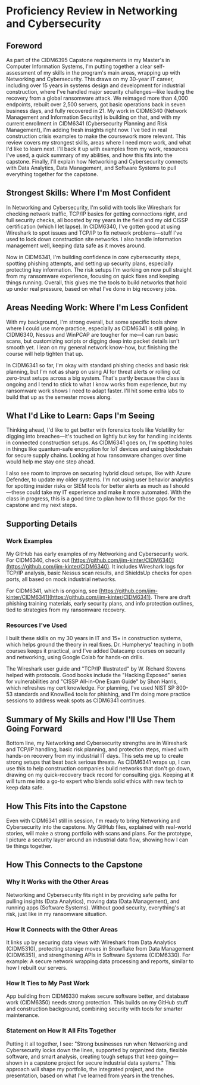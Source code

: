 # Proficiency Review in Networking and Cybersecurity

## Foreword

As part of the CIDM6395 Capstone requirements in my Master's in Computer Information Systems, I'm putting together a clear self-assessment of my skills in the program's main areas, wrapping up with Networking and Cybersecurity. This draws on my 30-year IT career, including over 15 years in systems design and development for industrial construction, where I've handled major security challenges—like leading the recovery from a global ransomware attack. We reimaged more than 4,000 endpoints, rebuilt over 2,500 servers, got basic operations back in seven business days, and fully recovered in 21. My work in CIDM6340 (Network Management and Information Security) is building on that, and with my current enrollment in CIDM6341 (Cybersecurity Planning and Risk Management), I'm adding fresh insights right now. I've tied in real construction crisis examples to make the coursework more relevant. This review covers my strongest skills, areas where I need more work, and what I'd like to learn next. I'll back it up with examples from my work, resources I've used, a quick summary of my abilities, and how this fits into the capstone. Finally, I'll explain how Networking and Cybersecurity connects with Data Analytics, Data Management, and Software Systems to pull everything together for the capstone.

## Strongest Skills: Where I'm Most Confident

In Networking and Cybersecurity, I'm solid with tools like Wireshark for checking network traffic, TCP/IP basics for getting connections right, and full security checks, all boosted by my years in the field and my old CISSP certification (which I let lapse). In CIDM6340, I've gotten good at using Wireshark to spot issues and TCP/IP to fix network problems—stuff I've used to lock down construction site networks. I also handle information management well, keeping data safe as it moves around.

Now in CIDM6341, I'm building confidence in core cybersecurity steps, spotting phishing attempts, and setting up security plans, especially protecting key information. The risk setups I'm working on now pull straight from my ransomware experience, focusing on quick fixes and keeping things running. Overall, this gives me the tools to build networks that hold up under real pressure, based on what I've done in big recovery jobs.

## Areas Needing Work: Where I'm Less Confident

With my background, I'm strong overall, but some specific tools show where I could use more practice, especially as CIDM6341 is still going. In CIDM6340, Nessus and WinPCAP are tougher for me—I can run basic scans, but customizing scripts or digging deep into packet details isn't smooth yet. I lean on my general network know-how, but finishing the course will help tighten that up.

In CIDM6341 so far, I'm okay with standard phishing checks and basic risk planning, but I'm not as sharp on using AI for threat alerts or rolling out zero-trust setups across a big system. That's partly because the class is ongoing and I tend to stick to what I know works from experience, but my ransomware work shows I need to adapt faster. I'll hit some extra labs to build that up as the semester moves along.

## What I'd Like to Learn: Gaps I'm Seeing

Thinking ahead, I'd like to get better with forensics tools like Volatility for digging into breaches—it's touched on lightly but key for handling incidents in connected construction setups. As CIDM6341 goes on, I'm spotting holes in things like quantum-safe encryption for IoT devices and using blockchain for secure supply chains. Looking at how ransomware changes over time would help me stay one step ahead.

I also see room to improve on securing hybrid cloud setups, like with Azure Defender, to update my older systems. I'm not using user behavior analytics for spotting insider risks or SIEM tools for better alerts as much as I should—these could take my IT experience and make it more automated. With the class in progress, this is a good time to plan how to fill those gaps for the capstone and my next steps.

## Supporting Details

### Work Examples

My GitHub has early examples of my Networking and Cybersecurity work. For CIDM6340, check out [https://github.com/jim-kinter/CIDM6340](https://github.com/jim-kinter/CIDM6340). It includes Wireshark logs for TCP/IP analysis, basic Nessus scan results, and ShieldsUp checks for open ports, all based on mock industrial networks.

For CIDM6341, which is ongoing, see [https://github.com/jim-kinter/CIDM6341](https://github.com/jim-kinter/CIDM6341). There are draft phishing training materials, early security plans, and info protection outlines, tied to strategies from my ransomware recovery.

### Resources I've Used

I built these skills on my 30 years in IT and 15+ in construction systems, which helps ground the theory in real fixes. Dr. Humpherys' teaching in both courses keeps it practical, and I've added Datacamp courses on security and networking, using Google Colab for hands-on drills.

The Wireshark user guide and "TCP/IP Illustrated" by W. Richard Stevens helped with protocols. Good books include the "Hacking Exposed" series for vulnerabilities and "CISSP All-in-One Exam Guide" by Shon Harris, which refreshes my cert knowledge. For planning, I've used NIST SP 800-53 standards and KnowBe4 tools for phishing, and I'm doing more practice sessions to address weak spots as CIDM6341 continues.

## Summary of My Skills and How I'll Use Them Going Forward

Bottom line, my Networking and Cybersecurity strengths are in Wireshark and TCP/IP handling, basic risk planning, and protection steps, mixed with hands-on recovery from my industrial IT days. This sets me up to create strong setups that beat back serious threats. As CIDM6341 wraps up, I can use this to help construction companies build networks that don't go down, drawing on my quick-recovery track record for consulting gigs. Keeping at it will turn me into a go-to expert who blends solid ethics with new tech to keep data safe.

## How This Fits into the Capstone

Even with CIDM6341 still in session, I'm ready to bring Networking and Cybersecurity into the capstone. My GitHub files, explained with real-world stories, will make a strong portfolio with scans and plans. For the prototype, I picture a security layer around an industrial data flow, showing how I can tie things together.

## How This Connects to the Capstone

### Why It Works with the Other Areas

Networking and Cybersecurity fits right in by providing safe paths for pulling insights (Data Analytics), moving data (Data Management), and running apps (Software Systems). Without good security, everything's at risk, just like in my ransomware situation.

### How It Connects with the Other Areas

It links up by securing data views with Wireshark from Data Analytics (CIDM5310), protecting storage moves in Snowflake from Data Management (CIDM6351), and strengthening APIs in Software Systems (CIDM6330). For example: A secure network wrapping data processing and reports, similar to how I rebuilt our servers.

### How It Ties to My Past Work

App building from CIDM6330 makes secure software better, and database work (CIDM6350) needs strong protection. This builds on my GitHub stuff and construction background, combining security with tools for smarter maintenance.

### Statement on How It All Fits Together

Putting it all together, I see: "Strong businesses run when Networking and Cybersecurity locks down the lines, supported by organized data, flexible software, and smart analysis, creating tough setups that keep going—shown in a capstone project for secure industrial data systems." This approach will shape my portfolio, the integrated project, and the presentation, based on what I've learned from years in the trenches.
